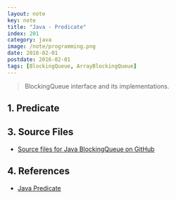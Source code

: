 ```yaml
---
layout: note
key: note
title: "Java - Predicate"
index: 201
category: java
image: /note/programming.png
date: 2016-02-01
postdate: 2016-02-01
tags: [BlockingQueue, ArrayBlockingQueue]
---
```


> BlockingQueue interface and its implementations.

## 1. Predicate



## 3. Source Files
* [Source files for Java BlockingQueue on GitHub](https://github.com/jojozhuang/java-programming/tree/master/java-blockingqueue)

## 4. References
* [Java Predicate](http://zetcode.com/java/predicate/)
